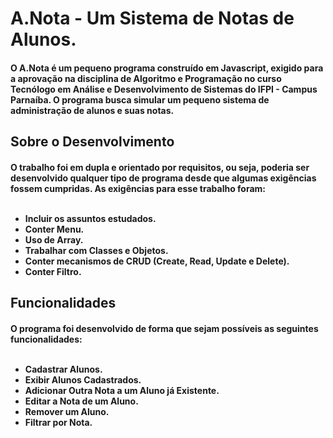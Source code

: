 <h1> A.Nota - Um Sistema de Notas de Alunos.</h1>
<h4>O A.Nota é um pequeno programa construído em Javascript, exigido para a aprovação na disciplina de Algoritmo e Programação no curso Tecnólogo em Análise e Desenvolvimento de Sistemas do IFPI - Campus Parnaíba. O programa busca simular um pequeno sistema de administração de alunos e suas notas.</h4>

<h2>Sobre o Desenvolvimento</h2>
<h4>O trabalho foi em dupla e orientado por requisitos, ou seja, poderia ser desenvolvido qualquer tipo de programa desde que algumas exigências fossem cumpridas. As exigências para esse trabalho foram:
    <ul>
        <br><li>Incluir os assuntos estudados.</li>
        <li>Conter Menu.</li>
        <li>Uso de Array.</li>
        <li>Trabalhar com Classes e Objetos.</li>
        <li>Conter mecanismos de CRUD (Create, Read, Update e Delete).</li>
        <li>Conter Filtro.</li>
    </ul>
</h4>

<h2>Funcionalidades</h2>
<h4>O programa foi desenvolvido de forma que sejam possíveis as seguintes funcionalidades:
    <ul>
        <br><li>Cadastrar Alunos.</li>
        <li>Exibir Alunos Cadastrados.</li>
        <li>Adicionar Outra Nota a um Aluno já Existente.</li>
        <li>Editar a Nota de um Aluno.</li>
        <li>Remover um Aluno.</li>
        <li>Filtrar por Nota.</li>
    </ul>
</h4>